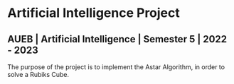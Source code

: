 # Artificial Intelligence Project

## AUEB | Artificial Intelligence | Semester 5 | 2022 - 2023

The purpose of the project is to implement the Astar Algorithm, in order to solve a Rubiks Cube.
